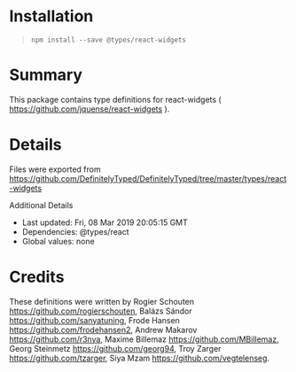 # Installation
> `npm install --save @types/react-widgets`

# Summary
This package contains type definitions for react-widgets ( https://github.com/jquense/react-widgets ).

# Details
Files were exported from https://github.com/DefinitelyTyped/DefinitelyTyped/tree/master/types/react-widgets

Additional Details
 * Last updated: Fri, 08 Mar 2019 20:05:15 GMT
 * Dependencies: @types/react
 * Global values: none

# Credits
These definitions were written by Rogier Schouten <https://github.com/rogierschouten>, Balázs Sándor <https://github.com/sanyatuning>, Frode Hansen <https://github.com/frodehansen2>, Andrew Makarov <https://github.com/r3nya>, Maxime Billemaz <https://github.com/MBillemaz>, Georg Steinmetz <https://github.com/georg94>, Troy Zarger <https://github.com/tzarger>, Siya Mzam  <https://github.com/vegtelenseg>.
